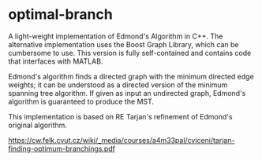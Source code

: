 optimal-branch
==============

A light-weight implementation of Edmond's Algorithm in C++. The alternative implementation uses the Boost Graph Library, which can be cumbersome to use. This version is fully self-contained and contains code that interfaces with MATLAB. 

Edmond's algorithm finds a directed graph with the minimum directed edge weights; it can be understood as a directed version of the minimum spanning tree algorithm. If given as input an undirected graph, Edmond's algorithm is guaranteed to produce the MST. 

This implementation is based on RE Tarjan's refinement of Edmond's original algorithm. 

https://cw.felk.cvut.cz/wiki/_media/courses/a4m33pal/cviceni/tarjan-finding-optimum-branchings.pdf
